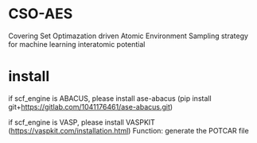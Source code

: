 # CSO-AES
Covering Set Optimazation driven Atomic Environment Sampling strategy for machine learning interatomic potential 

# install
if scf_engine is ABACUS, please install ase-abacus (pip install git+https://gitlab.com/1041176461/ase-abacus.git)

if scf_engine is VASP, please install VASPKIT (https://vaspkit.com/installation.html) Function: generate the POTCAR file 

